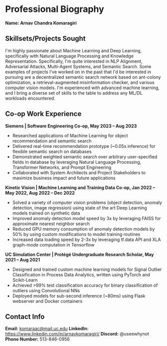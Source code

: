 # Professional Biography
**Name: Arnav Chandra Komaragiri**

## Skillsets/Projects Sought
I'm highly passionate about Machine Learning and Deep Learning, specifically with Natural Language Processing and Knowledge Representation. Specifically, I'm quite interested in NLP Alignment, Adversarial Attacks, Multi-Agent Systems, and Semantic Search. Some examples of projects I've worked on in the past that I'd be interested in pursuing are a decentralized semantic search network based on ant-colony optimization, a retrieval-augmented misinformation checker, and various computer vision models. I'm experienced with advanced machine learning, and I bring a diverse set of skills to the table to address any ML/DL workloads encountered.

## Co-op Work Experience
**Siemens | Software Engineering Co-op, May 2023 – Aug 2023**
- Researched applications of Machine Learning for object recommendation and semantic search
- Delivered real-time recommendation prototype (~0.05s inference) for flexible semantic search on databases
- Demonstrated weighted semantic search over arbitrary user-specified fields in database by leveraging Natural Language Processing, Transformer Networks, and Prompt Engineering
- Collaborated with System Architects and Project Stakeholders to maximize business impact and future applications

**Kinetic Vision | Machine Learning and Training Data Co-op, Jan 2022 – May 2022, Aug 2022 – Dec 2022**
- Solved a variety of computer vision problems (object detection, anomaly detection, image regression) using state of the art Deep Learning models trained on synthetic data
- Improved anomaly detection model speed by 3x by leveraging FAISS for approximate nearest neighbor search
- Reduced GPU memory consumption of anomaly detection models by 50% by using custom modifications to model training routines
- Increased data loading speed by 2-3x by leveraging tf.data API and XLA graph-mode computation in Tensorflow

**UC Simulation Center | Protégé Undergraduate Research Scholar, May 2021 – Aug 2021**
- Designed and trained custom machine learning models for Signal Outlier Classification in Process Data Analytics, written using PyTorch and Scikit-Learn
- Achieved >99% test classification accuracy for binary classification of outliers using Convolutional NNs
- Deployed models for sub-second inference (~80ms) using Flask webserver and Docker containers
## Contact Info
**Email:** komaraac@mail.uc.edu
**LinkedIn:** https://www.linkedin.com/in/arnavkomaragiri/
**Discord:** @useewhynot
**Phone Number:** 513-846-0956